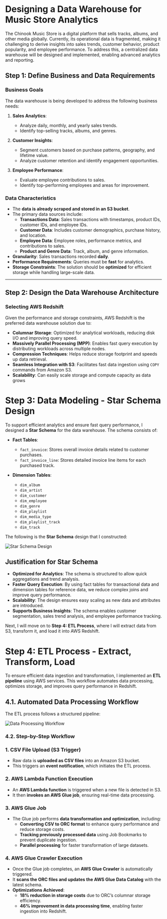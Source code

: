 # Designing a Data Warehouse for Music Store Analytics

The Chinook Music Store is a digital platform that sells tracks, albums, and other media globally. Currently, its operational data is fragmented, making it challenging to derive insights into sales trends, customer behavior, product popularity, and employee performance. To address this, a centralized data warehouse will be designed and implemented, enabling advanced analytics and reporting.


## **Step 1: Define Business and Data Requirements**
### **Business Goals**
The data warehouse is being developed to address the following business needs:

1. **Sales Analytics**:  
   - Analyze daily, monthly, and yearly sales trends.  
   - Identify top-selling tracks, albums, and genres.  

2. **Customer Insights**:  
   - Segment customers based on purchase patterns, geography, and lifetime value.  
   - Analyze customer retention and identify engagement opportunities.  

3. **Employee Performance**:  
   - Evaluate employee contributions to sales.  
   - Identify top-performing employees and areas for improvement.  

### **Data Characteristics**
- The **data is already scraped and stored in an S3 bucket**.
- The primary data sources include:  
  - **Transactions Data**: Sales transactions with timestamps, product IDs, customer IDs, and employee IDs.  
  - **Customer Data**: Includes customer demographics, purchase history, and location.  
  - **Employee Data**: Employee roles, performance metrics, and contributions to sales.  
  - **Product and Genre Data**: Track, album, and genre information.  
- **Granularity**: Sales transactions recorded **daily**.  
- **Performance Requirements**: Queries must be **fast** for analytics.  
- **Storage Constraints**: The solution should be **optimized** for efficient storage while handling large-scale data.  

---

## **Step 2: Design the Data Warehouse Architecture**
### **Selecting AWS Redshift**
Given the performance and storage constraints, AWS Redshift is the preferred data warehouse solution due to:

- **Columnar Storage**: Optimized for analytical workloads, reducing disk I/O and improving query speed.  
- **Massively Parallel Processing (MPP)**: Enables fast query execution by distributing workloads across multiple nodes.  
- **Compression Techniques**: Helps reduce storage footprint and speeds up data retrieval.  
- **Seamless Integration with S3**: Facilitates fast data ingestion using `COPY` commands from Amazon S3.  
- **Scalability**: Can easily scale storage and compute capacity as data grows

# **Step 3: Data Modeling - Star Schema Design**

To support efficient analytics and ensure fast query performance, I designed a **Star Schema** for the data warehouse. The schema consists of:

- **Fact Tables**:
  - `fact_invoice`: Stores overall invoice details related to customer purchases.
  - `fact_invoice_line`: Stores detailed invoice line items for each purchased track.

- **Dimension Tables**:
  - `dim_album`
  - `dim_artist`
  - `dim_customer`
  - `dim_employee`
  - `dim_genre`
  - `dim_playlist`
  - `dim_media_type`
  - `dim_playlist_track`
  - `dim_track`

The following is the **Star Schema** design that I constructed:

![Star Schema Design](ER.drawio.png)

## **Justification for Star Schema**
- **Optimized for Analytics**: The schema is structured to allow quick aggregations and trend analysis.
- **Faster Query Execution**: By using fact tables for transactional data and dimension tables for reference data, we reduce complex joins and improve query performance.
- **Scalability**: The design ensures easy scaling as new data and attributes are introduced.
- **Supports Business Insights**: The schema enables customer segmentation, sales trend analysis, and employee performance tracking.

Next, I will move on to **Step 4: ETL Process**, where I will extract data from S3, transform it, and load it into AWS Redshift.

# **Step 4: ETL Process - Extract, Transform, Load**

To ensure efficient data ingestion and transformation, I implemented an **ETL pipeline** using AWS services. This workflow automates data processing, optimizes storage, and improves query performance in Redshift.

## **4.1. Automated Data Processing Workflow**
The ETL process follows a structured pipeline:

![Data Processing Workflow](attachment://image.png)

### **4.2. Step-by-Step Workflow**
### **1. CSV File Upload (S3 Trigger)**
- Raw data is **uploaded as CSV files** into an Amazon S3 bucket.
- This triggers an **event notification**, which initiates the ETL process.

### **2. AWS Lambda Function Execution**
- An **AWS Lambda function** is triggered when a new file is detected in S3.
- It then **invokes an AWS Glue job**, ensuring real-time data processing.

### **3. AWS Glue Job**
- The Glue job performs **data transformation and optimization**, including:
  - **Converting CSV to ORC format** to enhance query performance and reduce storage costs.
  - **Tracking previously processed data** using Job Bookmarks to prevent duplicate ingestion.
  - **Parallel processing** for faster transformation of large datasets.

### **4. AWS Glue Crawler Execution**
- Once the Glue job completes, an **AWS Glue Crawler** is automatically triggered.
- It **scans the ORC files and updates the AWS Glue Data Catalog** with the latest schema.
- **Optimizations Achieved**:
  - **18% reduction in storage costs** due to ORC’s columnar storage efficiency.
  - **46% improvement in data processing time**, enabling faster ingestion into Redshift.
